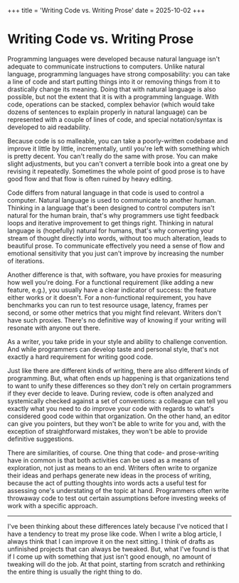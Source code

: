 +++ 
title = 'Writing Code vs. Writing Prose'
date = 2025-10-02
+++ 

# Writing Code vs. Writing Prose

Programming languages were developed because natural language isn't adequate to communicate
instructions to computers. Unlike natural language, programming languages have strong composability:
you can take a line of code and start putting things into it or removing things from it to
drastically change its meaning. Doing that with natural language is also possible, but not the
extent that it is with a programming language. With code, operations can be stacked, complex
behavior (which would take dozens of sentences to explain properly in natural language) can be
represented with a couple of lines of code, and special notation/syntax is developed to aid
readability.

Because code is so malleable, you can take a poorly-written codebase and improve it little by
little, incrementally, until you're left with something which is pretty decent. You can't really do
the same with prose. You can make slight adjustments, but you can't convert a terrible book into a
great one by revising it repeatedly. Sometimes the whole point of good prose is to have good flow
and that flow is often ruined by heavy editing.

Code differs from natural language in that code is used to control a computer. Natural language is
used to communicate to another human. Thinking in a language that's been designed to control
computers isn't natural for the human brain, that's why programmers use tight feedback loops and
iterative improvement to get things right. Thinking in natural language is (hopefully) natural for
humans, that's why converting your stream of thought directly into words, without too much
alteration, leads to beautiful prose. To communicate effectively you need a sense of flow and
emotional sensitivity that you just can't improve by increasing the number of iterations.

Another difference is that, with software, you have proxies for measuring how well you're doing. For
a functional requirement (like adding a new feature, e.g.), you usually have a clear indicator of
success: the feature either works or it doesn't. For a non-functional requirement, you have
benchmarks you can run to test resource usage, latency, frames per second, or some other metrics
that you might find relevant. Writers don't have such proxies. There's no definitive way of knowing
if your writing will resonate with anyone out there.

As a writer, you take pride in your style and ability to challenge convention. And while programmers
can develop taste and personal style, that's not exactly a hard requirement for writing good code.

Just like there are different kinds of writing, there are also different kinds of programming. But,
what often ends up happening is that organizations tend to want to unify these differences so they
don't rely on certain programmers if they ever decide to leave. During review, code is often
analyzed and systemically checked against a set of conventions: a colleague can tell you exactly
what you need to do improve your code with regards to what's considered good code within that
organization. On the other hand, an editor can give you pointers, but they won't be able to write
for you and, with the exception of straightforward mistakes, they won't be able to provide
definitive suggestions.

There are similarities, of course. One thing that code- and prose-writing have in common is that
both activities can be used as a means of exploration, not just as means to an end. Writers often
write to organize their ideas and perhaps generate new ideas in the process of writing, because the
act of putting thoughts into words acts a useful test for assessing one's understating of the topic
at hand. Programmers often write throwaway code to test out certain assumptions before investing
weeks of work with a specific approach. 

---

I've been thinking about these differences lately because I've noticed that I have a tendency to
treat my prose like code. When I write a blog article, I always think that I can improve it on the
next sitting. I think of drafts as unfinished projects that can always be tweaked. But, what I've
found is that if I come up with something that just isn't good enough, no amount of tweaking will do
the job. At that point, starting from scratch and rethinking the entire thing is usually the right
thing to do.
